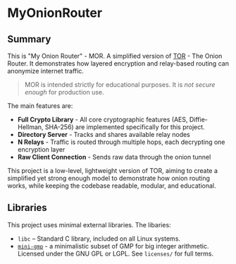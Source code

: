 # MyOnionRouter

## Summary
This is "My Onion Router" - MOR. A simplified version of [TOR](https://www.torproject.org/) - The Onion Router.
It demonstrates how layered encryption and relay-based routing can anonymize internet traffic.

> MOR is intended strictly for educational purposes. It is *not secure enough* for production use.

The main features are:
- **Full Crypto Library** - All core cryptographic features (AES, Diffie-Hellman, SHA-256) are implemented specifically for this project.
- **Directory Server** - Tracks and shares available relay nodes
- **N Relays** - Traffic is routed through multiple hops, each decrypting one encryption layer
- **Raw Client Connection** - Sends raw data through the onion tunnel

This project is a low-level, lightweight version of TOR, aiming to create a simplified yet strong enough model to demonstrate how onion routing works, while keeping the codebase readable, modular, and educational.

## Libraries
This project uses minimal external libraries. The libaries:
- `libc` – Standard C library, included on all Linux systems.
- [`mini-gmp`](https://gmplib.org/) - a minimalistic subset of GMP for big integer arithmetic.  
  Licensed under the GNU GPL or LGPL. See `licenses/` for full terms.
